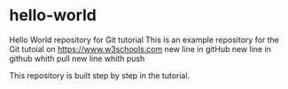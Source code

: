 # hello-world
Hello World repository for Git tutorial
This is an example repository for the Git tutoial on https://www.w3schools.com
new line in gitHub
new line in github whith pull
new line whith push

This repository is built step by step in the tutorial.
